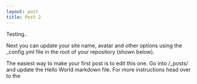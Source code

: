 ```yaml
---
layout: post
title: Post 2 
---
```


Testing..

Next you can update your site name, avatar and other options using the _config.yml 
file in the root of your repository (shown below).

The easiest way to make your first post is to edit this one. Go into /_posts/ and update the Hello World markdown file. 
For more instructions head over to the 
